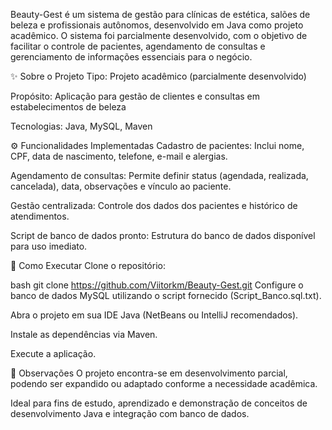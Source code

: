 Beauty-Gest é um sistema de gestão para clínicas de estética, salões de beleza e profissionais autônomos, desenvolvido em Java como projeto acadêmico. O sistema foi parcialmente desenvolvido, com o objetivo de facilitar o controle de pacientes, agendamento de consultas e gerenciamento de informações essenciais para o negócio.

✨ Sobre o Projeto
Tipo: Projeto acadêmico (parcialmente desenvolvido)

Propósito: Aplicação para gestão de clientes e consultas em estabelecimentos de beleza

Tecnologias: Java, MySQL, Maven

⚙️ Funcionalidades Implementadas
Cadastro de pacientes:
Inclui nome, CPF, data de nascimento, telefone, e-mail e alergias.

Agendamento de consultas:
Permite definir status (agendada, realizada, cancelada), data, observações e vínculo ao paciente.

Gestão centralizada:
Controle dos dados dos pacientes e histórico de atendimentos.

Script de banco de dados pronto:
Estrutura do banco de dados disponível para uso imediato.

🚀 Como Executar
Clone o repositório:

bash
git clone https://github.com/Viitorkm/Beauty-Gest.git
Configure o banco de dados MySQL utilizando o script fornecido (Script_Banco.sql.txt).

Abra o projeto em sua IDE Java (NetBeans ou IntelliJ recomendados).

Instale as dependências via Maven.

Execute a aplicação.

📝 Observações
O projeto encontra-se em desenvolvimento parcial, podendo ser expandido ou adaptado conforme a necessidade acadêmica.

Ideal para fins de estudo, aprendizado e demonstração de conceitos de desenvolvimento Java e integração com banco de dados.
